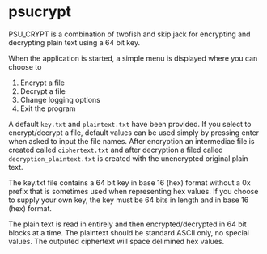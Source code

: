 # psucrypt
PSU_CRYPT is a combination of twofish and skip jack for encrypting and decrypting plain text using a 64 bit key.

When the application is started, a simple menu is displayed where you can choose to 
1. Encrypt a file
2. Decrypt a file
3. Change logging options
4. Exit the program

A default `key.txt` and `plaintext.txt` have been provided. If you select to encrypt/decrypt a file, default values
can be used simply by pressing enter when asked to input the file names. After encryption an intermediae file is
created called `ciphertext.txt` and after decryption a filed called `decryption_plaintext.txt` is created with the
unencrypted original plain text.

The key.txt file contains a 64 bit key in base 16 (hex) format without a 0x prefix that is sometimes used when
representing hex values. If you choose to supply your own key, the key must be 64 bits in length and in base 16 (hex)
format.

The plain text is read in entirely and then encrypted/decrypted in 64 bit blocks at a time. The plaintext should be
standard ASCII only, no special values. The outputed ciphertext will space delimined hex values.

